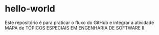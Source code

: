 # hello-world
Este repositório é para praticar o fluxo do GitHub e integrar a atividade MAPA de TÓPICOS ESPECIAIS EM ENGENHARIA DE SOFTWARE II.
